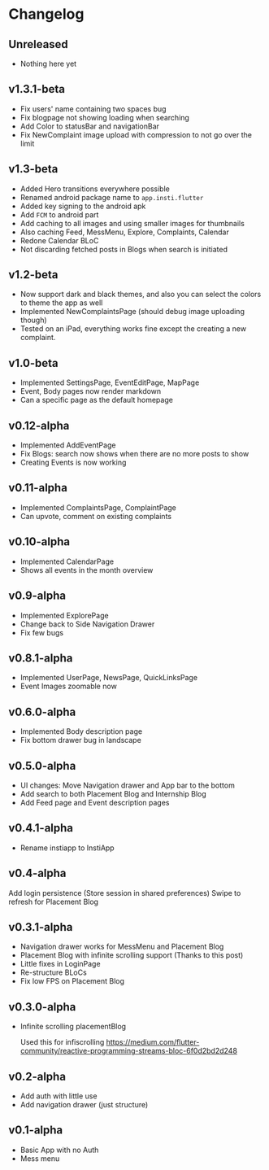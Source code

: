 # Changelog

## Unreleased

* Nothing here yet

## v1.3.1-beta

* Fix users' name containing two spaces bug
* Fix blogpage not showing loading when searching
* Add Color to statusBar and navigationBar
* Fix NewComplaint image upload with compression to not go over the limit

## v1.3-beta
 
* Added Hero transitions everywhere possible
* Renamed android package name to `app.insti.flutter`
* Added key signing to the android apk
* Add `FCM` to android part
* Add caching to all images and using smaller images for thumbnails
* Also caching Feed, MessMenu, Explore, Complaints, Calendar
* Redone Calendar BLoC
* Not discarding fetched posts in Blogs when search is initiated

## v1.2-beta

* Now support dark and black themes, and also you can select the colors to theme the app as well
* Implemented NewComplaintsPage (should debug image uploading though)
* Tested on an iPad, everything works fine except the creating a new complaint. 

## v1.0-beta

* Implemented SettingsPage, EventEditPage, MapPage
* Event, Body pages now render markdown 
* Can a specific page as the default homepage

## v0.12-alpha

* Implemented AddEventPage
* Fix Blogs: search now shows when there are no more posts to show 
* Creating Events is now working

## v0.11-alpha

* Implemented ComplaintsPage, ComplaintPage
* Can upvote, comment on existing complaints

## v0.10-alpha

* Implemented CalendarPage
* Shows all events in the month overview 

## v0.9-alpha

* Implemented ExplorePage
* Change back to Side Navigation Drawer
* Fix few bugs

## v0.8.1-alpha

* Implemented UserPage, NewsPage, QuickLinksPage
* Event Images zoomable now

## v0.6.0-alpha

* Implemented Body description page
* Fix bottom drawer bug in landscape

## v0.5.0-alpha

* UI changes: Move Navigation drawer and App bar to the bottom
* Add search to both Placement Blog and Internship Blog
* Add Feed page and Event description pages

## v0.4.1-alpha

* Rename instiapp to InstiApp

## v0.4-alpha

Add login persistence (Store session in shared preferences)
Swipe to refresh for Placement Blog

## v0.3.1-alpha

* Navigation drawer works for MessMenu and Placement Blog
* Placement Blog with infinite scrolling support (Thanks to this post)
* Little fixes in LoginPage
* Re-structure BLoCs
* Fix low FPS on Placement Blog

## v0.3.0-alpha

* Infinite scrolling placementBlog

    Used this for infiscrolling
    https://medium.com/flutter-community/reactive-programming-streams-bloc-6f0d2bd2d248

## v0.2-alpha

* Add auth with little use
* Add navigation drawer (just structure)

## v0.1-alpha

* Basic App with no Auth
* Mess menu